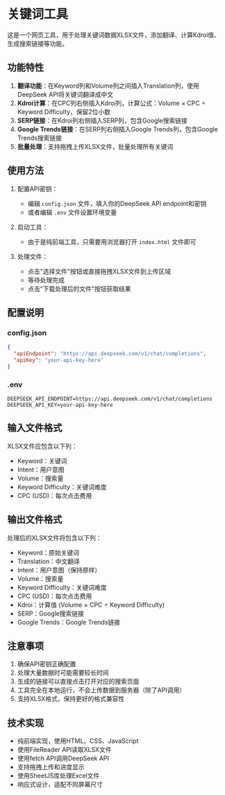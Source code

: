 # 关键词工具

这是一个网页工具，用于处理关键词数据XLSX文件，添加翻译、计算Kdroi值、生成搜索链接等功能。

## 功能特性

1. **翻译功能**：在Keyword列和Volume列之间插入Translation列，使用DeepSeek API将关键词翻译成中文
2. **Kdroi计算**：在CPC列右侧插入Kdroi列，计算公式：Volume × CPC ÷ Keyword Difficulty，保留2位小数
3. **SERP链接**：在Kdroi列右侧插入SERP列，包含Google搜索链接
4. **Google Trends链接**：在SERP列右侧插入Google Trends列，包含Google Trends搜索链接
5. **批量处理**：支持拖拽上传XLSX文件，批量处理所有关键词

## 使用方法

1. 配置API密钥：
   - 编辑 `config.json` 文件，填入你的DeepSeek API endpoint和密钥
   - 或者编辑 `.env` 文件设置环境变量

2. 启动工具：
   - 由于是纯前端工具，只需要用浏览器打开 `index.html` 文件即可

3. 处理文件：
   - 点击"选择文件"按钮或直接拖拽XLSX文件到上传区域
   - 等待处理完成
   - 点击"下载处理后的文件"按钮获取结果

## 配置说明

### config.json
```json
{
  "apiEndpoint": "https://api.deepseek.com/v1/chat/completions",
  "apiKey": "your-api-key-here"
}
```

### .env
```
DEEPSEEK_API_ENDPOINT=https://api.deepseek.com/v1/chat/completions
DEEPSEEK_API_KEY=your-api-key-here
```

## 输入文件格式

XLSX文件应包含以下列：
- Keyword：关键词
- Intent：用户意图
- Volume：搜索量
- Keyword Difficulty：关键词难度
- CPC (USD)：每次点击费用

## 输出文件格式

处理后的XLSX文件将包含以下列：
- Keyword：原始关键词
- Translation：中文翻译
- Intent：用户意图（保持原样）
- Volume：搜索量
- Keyword Difficulty：关键词难度
- CPC (USD)：每次点击费用
- Kdroi：计算值 (Volume × CPC ÷ Keyword Difficulty)
- SERP：Google搜索链接
- Google Trends：Google Trends链接

## 注意事项

1. 确保API密钥正确配置
2. 处理大量数据时可能需要较长时间
3. 生成的链接可以直接点击打开对应的搜索页面
4. 工具完全在本地运行，不会上传数据到服务器（除了API调用）
5. 支持XLSX格式，保持更好的格式兼容性

## 技术实现

- 纯前端实现，使用HTML、CSS、JavaScript
- 使用FileReader API读取XLSX文件
- 使用fetch API调用DeepSeek API
- 支持拖拽上传和进度显示
- 使用SheetJS库处理Excel文件
- 响应式设计，适配不同屏幕尺寸